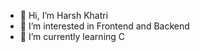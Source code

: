- 👋 Hi, I’m Harsh Khatri
- 👀 I’m interested in Frontend and Backend
- 🌱 I’m currently learning C

<!---
harshk1401/harshk1401 is a ✨ special ✨ repository because its `README.md` (this file) appears on your GitHub profile.
You can click the Preview link to take a look at your changes.
--->
